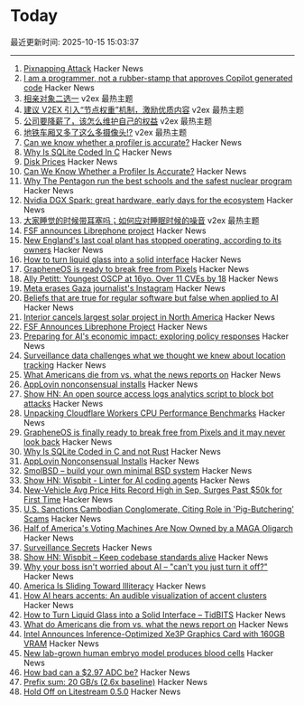 # Today

最近更新时间: 2025-10-15 15:03:37

--- 
1. [Pixnapping Attack](https://www.pixnapping.com/) Hacker News
2. [I am a programmer, not a rubber-stamp that approves Copilot generated code](https://prahladyeri.github.io/blog/2025/10/i-am-a-programmer.html) Hacker News
3. [相亲对象二选一](https://www.v2ex.com/t/1165327) v2ex 最热主题
4. [建议 V2EX 引入“节点权重”机制，激励优质内容](https://www.v2ex.com/t/1165280) v2ex 最热主题
5. [公司要降薪了，该怎么维护自己的权益](https://www.v2ex.com/t/1165275) v2ex 最热主题
6. [地铁车厢又多了这么多摄像头!?](https://www.v2ex.com/t/1165272) v2ex 最热主题
7. [Can we know whether a profiler is accurate?](https://stefan-marr.de/2025/10/can-we-know-whether-a-profiler-is-accurate/) Hacker News
8. [Why Is SQLite Coded In C](https://www.sqlite.org/whyc.html) Hacker News
9. [Disk Prices](https://diskprices.com/?locale=us) Hacker News
10. [Can We Know Whether a Profiler Is Accurate?](https://stefan-marr.de/2025/10/can-we-know-whether-a-profiler-is-accurate/) Hacker News
11. [Why The Pentagon run the best schools and the safest nuclear program](https://www.governance.fyi/p/the-pentagons-best-schools-and-safest) Hacker News
12. [Nvidia DGX Spark: great hardware, early days for the ecosystem](https://simonwillison.net/2025/Oct/14/nvidia-dgx-spark/) Hacker News
13. [大家睡觉的时候带耳塞吗；如何应对睡眠时候的噪音](https://www.v2ex.com/t/1165271) v2ex 最热主题
14. [FSF announces Librephone project](https://www.fsf.org/news/librephone-project) Hacker News
15. [New England's last coal plant has stopped operating, according to its owners](https://www.nhpr.org/nh-news/2025-10-06/new-englands-last-coal-plant-has-stopped-operating-according-to-its-owners) Hacker News
16. [How to turn liquid glass into a solid interface](https://tidbits.com/2025/10/09/how-to-turn-liquid-glass-into-a-solid-interface/) Hacker News
17. [GrapheneOS is ready to break free from Pixels](https://www.androidauthority.com/graphene-os-major-android-oem-partnership-3606853/) Hacker News
18. [Ally Petitt: Youngest OSCP at 16yo. Over 11 CVEs by 18](https://ally-petitt.com/en/posts/2024-05-07_how-i-became-a-hacker-before-i-finished-high-school/) Hacker News
19. [Meta erases Gaza journalist's Instagram](https://twitter.com/DropSiteNews/status/1977795050206576763) Hacker News
20. [Beliefs that are true for regular software but false when applied to AI](https://boydkane.com/essays/boss) Hacker News
21. [Interior cancels largest solar project in North America](https://www.politico.com/news/2025/10/10/trump-interior-department-cancels-largest-solar-project-in-north-america-00602071) Hacker News
22. [FSF Announces Librephone Project](https://www.fsf.org/news/librephone-project) Hacker News
23. [Preparing for AI's economic impact: exploring policy responses](https://www.anthropic.com/research/economic-policy-responses) Hacker News
24. [Surveillance data challenges what we thought we knew about location tracking](https://www.lighthousereports.com/investigation/surveillance-secrets/) Hacker News
25. [What Americans die from vs. what the news reports on](https://ourworldindata.org/does-the-news-reflect-what-we-die-from) Hacker News
26. [AppLovin nonconsensual installs](https://www.benedelman.org/applovin-nonconsensual-installs/) Hacker News
27. [Show HN: An open source access logs analytics script to block bot attacks](https://github.com/tempesta-tech/webshield) Hacker News
28. [Unpacking Cloudflare Workers CPU Performance Benchmarks](https://blog.cloudflare.com/unpacking-cloudflare-workers-cpu-performance-benchmarks/) Hacker News
29. [GrapheneOS is finally ready to break free from Pixels and it may never look back](https://www.androidauthority.com/graphene-os-major-android-oem-partnership-3606853/) Hacker News
30. [Why Is SQLite Coded in C and not Rust](https://www.sqlite.org/whyc.html) Hacker News
31. [AppLovin Nonconsensual Installs](https://www.benedelman.org/applovin-nonconsensual-installs/) Hacker News
32. [SmolBSD – build your own minimal BSD system](https://smolbsd.org) Hacker News
33. [Show HN: Wispbit - Linter for AI coding agents](https://wispbit.com) Hacker News
34. [New-Vehicle Avg Price Hits Record High in Sep, Surges Past $50k for First Time](https://www.coxautoinc.com/insights-hub/sept-2025-atp-report/) Hacker News
35. [U.S. Sanctions Cambodian Conglomerate, Citing Role in 'Pig-Butchering' Scams](https://www.wsj.com/business/u-s-sanctions-cambodian-conglomerate-citing-role-in-pig-butchering-scams-0cf2e0ff) Hacker News
36. [Half of America's Voting Machines Are Now Owned by a MAGA Oligarch](https://dissentinbloom.substack.com/p/half-of-americas-voting-machines) Hacker News
37. [Surveillance Secrets](https://www.lighthousereports.com/investigation/surveillance-secrets/) Hacker News
38. [Show HN: Wispbit – Keep codebase standards alive](https://wispbit.com) Hacker News
39. [Why your boss isn't worried about AI – "can't you just turn it off?"](https://boydkane.com/essays/boss) Hacker News
40. [America Is Sliding Toward Illiteracy](https://www.theatlantic.com/ideas/archive/2025/10/education-decline-low-expectations/684526/) Hacker News
41. [How AI hears accents: An audible visualization of accent clusters](https://accent-explorer.boldvoice.com/) Hacker News
42. [How to Turn Liquid Glass into a Solid Interface – TidBITS](https://tidbits.com/2025/10/09/how-to-turn-liquid-glass-into-a-solid-interface/) Hacker News
43. [What do Americans die from vs. what the news report on](https://ourworldindata.org/does-the-news-reflect-what-we-die-from) Hacker News
44. [Intel Announces Inference-Optimized Xe3P Graphics Card with 160GB VRAM](https://www.phoronix.com/review/intel-crescent-island) Hacker News
45. [New lab-grown human embryo model produces blood cells](https://www.cam.ac.uk/research/news/new-lab-grown-human-embryo-model-produces-blood-cells) Hacker News
46. [How bad can a $2.97 ADC be?](https://excamera.substack.com/p/how-bad-can-a-297-adc-be) Hacker News
47. [Prefix sum: 20 GB/s (2.6x baseline)](https://github.com/ashtonsix/perf-portfolio/tree/main/delta) Hacker News
48. [Hold Off on Litestream 0.5.0](https://mtlynch.io/notes/hold-off-on-litestream-0.5.0/) Hacker News
